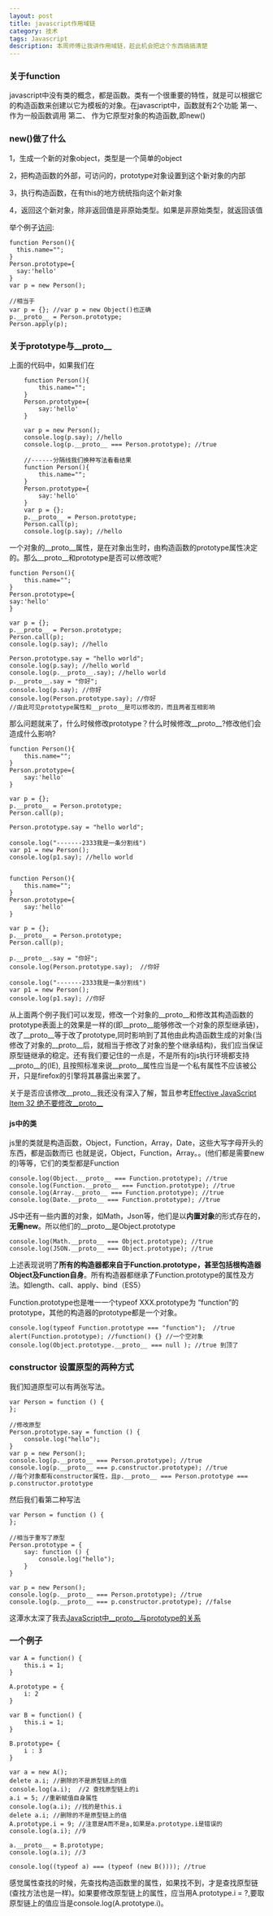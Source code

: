 ```yaml
---
layout: post
title: javascript作用域链
category: 技术
tags: Javascript
description: 本周师傅让我讲作用域链，趁此机会把这个东西搞搞清楚
---
```


### 关于function
javascript中没有类的概念，都是函数。类有一个很重要的特性，就是可以根据它的构造函数来创建以它为模板的对象。在javascript中，函数就有2个功能
第一、 作为一般函数调用
第二、 作为它原型对象的构造函数,即new()

### new()做了什么
1，生成一个新的对象object，类型是一个简单的object

2，把构造函数的外部，可访问的，prototype对象设置到这个新对象的内部

3，执行构造函数，在有this的地方统统指向这个新对象

4，返回这个新对象，除非返回值是非原始类型。如果是非原始类型，就返回该值

举个例子[访问](http://www.cnblogs.com/leo-penguin/archive/2010/03/20/1689048.html):

	function Person(){
      this.name="";
	}
	Person.prototype={
      say:'hello'
	}
	var p = new Person();
	
	//相当于
	var p = {}; //var p = new Object()也正确
	p.__proto__ = Person.prototype;
	Person.apply(p); 

### 关于prototype与__proto__
上面的代码中，如果我们在

		function Person(){
      		this.name="";
		}
		Person.prototype={
      		say:'hello'
		}

		var p = new Person();
		console.log(p.say); //hello
		console.log(p.__proto__ === Person.prototype); //true
		
		//------分隔线我们换种写法看看结果
		function Person(){
      		this.name="";
		}
		Person.prototype={
      		say:'hello'
		}
		var p = {};
		p.__proto__ = Person.prototype;
		Person.call(p);
		console.log(p.say); //hello

一个对象的__proto__属性，是在对象出生时，由构造函数的prototype属性决定的。那么__proto__和prototype是否可以修改呢?
	
	function Person(){
  		this.name="";
	}
	Person.prototype={
  	say:'hello'
	}

	var p = {};
	p.__proto__ = Person.prototype;
	Person.call(p);
	console.log(p.say); //hello

	Person.prototype.say = "hello world";
	console.log(p.say); //hello world
	console.log(p.__proto__.say); //hello world
	p.__proto__.say = "你好";
	console.log(p.say); //你好
	console.log(Person.prototype.say); //你好
	//由此可见prototype属性和__proto__是可以修改的，而且两者互相影响
	
那么问题就来了，什么时候修改prototype？什么时候修改__proto__?修改他们会造成什么影响?
	
	
	function Person(){
  		this.name="";
	}
	Person.prototype={
  		say:'hello'
	}

	var p = {};
	p.__proto__ = Person.prototype;
	Person.call(p);

	Person.prototype.say = "hello world";

	console.log("-------2333我是一条分割线")
	var p1 = new Person();
	console.log(p1.say); //hello world
	
	
	function Person(){
  		this.name="";
	}
	Person.prototype={
  		say:'hello'
	}

	var p = {};
	p.__proto__ = Person.prototype;
	Person.call(p);

	p.__proto__.say = "你好";
	console.log(Person.prototype.say);  //你好

	console.log("-------2333我是一条分割线")
	var p1 = new Person();
	console.log(p1.say); //你好
从上面两个例子我们可以发现，修改一个对象的__proto__和修改其构造函数的prototype表面上的效果是一样的(即__proto__能够修改一个对象的原型继承链)，改了__proto__等于改了prototype,同时影响到了其他由此构造函数生成的对象(当修改了对象的__proto__后，就相当于修改了对象的整个继承结构)，我们应当保证原型链继承的稳定。还有我们要记住的一点是，不是所有的js执行环境都支持__proto__的(IE), 且按照标准来说__proto__属性应当是一个私有属性不应该被公开，只是firefox的引擎将其暴露出来罢了。

关于是否应该修改__proto__我还没有深入了解，暂且参考[Effective JavaScript Item 32 绝不要修改__proto__](http://blog.csdn.net/dm_vincent/article/details/39692899)

#### js中的类
js里的类就是构造函数，Object，Function，Array，Date，这些大写字母开头的东西，都是函数而已 
也就是说，Object，Function，Array。。(他们都是需要new的)等等，它们的类型都是Function   
	
	console.log(Object.__proto__ === Function.prototype); //true
	console.log(Function.__proto__ === Function.prototype); //true
	console.log(Array.__proto__ === Function.prototype); //true
	console.log(Date.__proto__ === Function.prototype); //true
JS中还有一些内置的对象，如Math，Json等，他们是以**内置对象**的形式存在的，**无需new**。所以他们的__proto__是Object.prototype
	
	console.log(Math.__proto__ === Object.prototype); //true
	console.log(JSON.__proto__ === Object.prototype); //true

上述表现说明了**所有的构造器都来自于Function.prototype，甚至包括根构造器Object及Function自身**。所有构造器都继承了Function.prototype的属性及方法。如length、call、apply、bind（ES5）
	
Function.prototype也是唯一一个typeof XXX.prototype为 “function”的prototype，其他的构造器的prototype都是一个对象。
	
	console.log(typeof Function.prototype === "function");  //true
	alert(Function.prototype); //function() {} //一个空对象
	console.log(Object.prototype.__proto__ === null ); //true 到顶了

### constructor 设置原型的两种方式
我们知道原型可以有两张写法。
	
	var Person = function () {
	};
	
	//修改原型
	Person.prototype.say = function () {
		console.log("hello");
	}
	var p = new Person();
	console.log(p.__proto__ === Person.prototype); //true
	console.log(p.__proto__ === p.constructor.prototype); //true
	//每个对象都有constructor属性，且p.__proto__ === Person.prototype === p.constructor.prototype
	
然后我们看第二种写法
	
	var Person = function () {
	};
	
	//相当于重写了原型
	Person.prototype = {
		say: function () {
			console.log("hello");
		}
	}

	var p = new Person();
	console.log(p.__proto__ === Person.prototype); //true
	console.log(p.__proto__ === p.constructor.prototype); //false
	
这潭水太深了我去[JavaScript中__proto__与prototype的关系](http://blog.csdn.net/xuanze520/article/details/8531274)

### 一个例子

	var A = function() {
    	this.i = 1;
	}

	A.prototype = {
    	i: 2
	}

	var B = function() {
    	this.i = 1;
	}

	B.prototype= {
    	i : 3
	}

	var a = new A();
	delete a.i; //删除的不是原型链上的值
	console.log(a.i);  //2 查找原型链上的i
	a.i = 5; //重新赋值自身属性
	console.log(a.i); //找的是this.i
	delete a.i; //删除的不是原型链上的值
	A.prototype.i = 9; //注意是A而不是a,如果是a.prototype.i是错误的
	console.log(a.i); //9

	a.__proto__ = B.prototype;
	console.log(a.i); //3

	console.log((typeof a) === (typeof (new B()))); //true
	
感觉属性查找的时候，先查找构造函数里的属性，如果找不到，才是查找原型链(查找方法也是一样)。如果要修改原型链上的属性，应当用A.prototype.i = ?,要取原型链上的值应当是console.log(A.prototype.i)。
	
